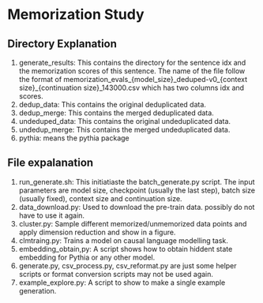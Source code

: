# Memorization Study
## Directory Explanation
1. generate_results: This contains the directory for the sentence idx and the memorization scores of this sentence.
The name of the file follow the format of memorization_evals_{model_size}_deduped-v0\_\{context size}\_\{continuation size}\_143000.csv which has two columns idx and scores.
2. dedup_data: This contains the original deduplicated data.
3. dedup_merge: This contains the merged deduplicated data.
4. undeduped_data: This contains the original undeduplicated data.
5. undedup_merge: This contains the merged undeduplicated data.
6. pythia: means the pythia package
## File expalanation
1. run_generate.sh: This initiatiaste the batch_generate.py script. The input parameters are model size, checkpoint (usually the last step), batch size (usually fixed), context size and continuation size.
2. data_download.py: Used to download the pre-train data. possibly do not have to use it again.
3. cluster.py: Sample different memorized/unmemorized data points and apply dimension reduction and show in a figure.
4. clmtraing.py: Trains a model on causal language modelling task.
5. embedding_obtain,py: A script shows how to obtain hiddent state embedding for Pythia or any other model.
6. generate.py, csv_process.py, csv_reformat.py are just some helper scripts or format conversion scripts may not be used again.
7. example_explore.py: A script to show to make a single example generation.
